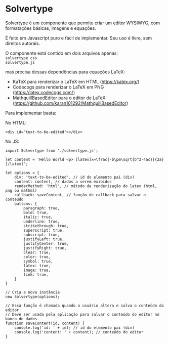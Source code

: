# Solvertype

Solvertype é um componente que permite criar um editor WYSIWYG, com formatações básicas, imagens e equações.

É feito em Javascript puro e fácil de implementar. Seu uso é livre, sem direitos autorais.

O componente está contido em dois arquivos apenas:  
`solvertype.css`  
`solvertype.js`  

mas precisa dessas dependências para equações LaTeX:

- KaTeX para renderizar o LaTeX em HTML (https://katex.org/)  
- Codecogs para renderizar o LaTeX em PNG (https://latex.codecogs.com/)  
- MathquillBasedEditor para o editor de LaTeX (https://github.com/karan101292/MathquillBasedEditor)  

Para implementar basta:

No HTML:

```
<div id="text-to-be-edited"></div>
```

No JS:

```
import Solvertype from './solvertype.js';

let content = 'Hello World <p> [latex]x=\frac{-b\pm\sqrt{b^2-4ac}}{2a}[/latex]';

let options = {
    div: 'text-to-be-edited', // id do elemento pai (div)
    content: content, // dados a serem exibidos
    renderMethod: 'html', // método de renderização do latex (html, png ou mathml)
    callback: saveContent, // função de callback para salvar o conteúdo
    buttons: {
        paragraph: true,
        bold: true,
        italic: true,
        underline: true,
        strikethrough: true,
        superscript: true,
        subscript: true,
        justifyLeft: true,
        justifyCenter: true,
        justifyRight: true,
        clear: true,
        color: true,
        symbol: true,
        latex: true,
        image: true,
        link: true,
    }
}

// Cria a nova instância
new Solvertype(options);

// Essa função é chamada quando o usuário altera e salva o conteúdo do editor
// Deve ser usada pela aplicação para salvar o conteúdo do editor no banco de dados
function saveContent(id, content) {
    console.log('id: ' + id); // id do elemento pai (div)
    console.log('content: ' + content); // conteúdo do editor
}

```
